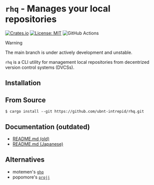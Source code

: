 # `rhq` - Manages your local repositories

[![Crates.io](https://img.shields.io/crates/v/rhq.svg)](https://crates.io/crates/rhq)
[![License: MIT](https://img.shields.io/badge/License-MIT-yellow.svg)](LICENSE)
![GitHub Actions](https://github.com/ubnt-intrepid/rhq/workflows/Build/badge.svg)

> [!WARNING]
> The main branch is under actively development and unstable.

`rhq` is a CLI utility for management local repositories from decentrized version control systems (DVCSs).

## Installation

## From Source

```shell-session
$ cargo install --git https://github.com/ubnt-intrepid/rhq.git
```

## Documentation (outdated)

- [README.md (old)](docs/README.md)
- [README.md (Japanese)](docs/README.ja.md)

## Alternatives
* motemen's [`ghq`](https://github.com/motemen/ghq)
* popomore's [`projj`](https://github.com/popomore/projj)

